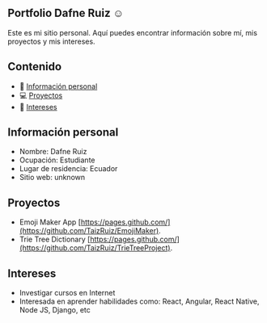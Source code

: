 ## Portfolio Dafne Ruiz :relaxed:
Este es mi sitio personal. Aquí puedes encontrar información sobre mí, mis
proyectos y mis intereses.
## Contenido
* :raising_hand: [Información personal](#información-personal) 
* :computer: [Proyectos](#proyectos)  
* :gem: [Intereses](#intereses) 
## Información personal
* Nombre: Dafne Ruiz
* Ocupación: Estudiante
* Lugar de residencia: Ecuador 
* Sitio web: unknown
## Proyectos
* Emoji Maker App [https://pages.github.com/](https://github.com/TaizRuiz/EmojiMaker).
* Trie Tree Dictionary  [https://pages.github.com/](https://github.com/TaizRuiz/TrieTreeProject). 
## Intereses
* Investigar cursos en Internet
* Interesada en aprender habilidades como: React, Angular, React Native, Node JS, Django, etc 
